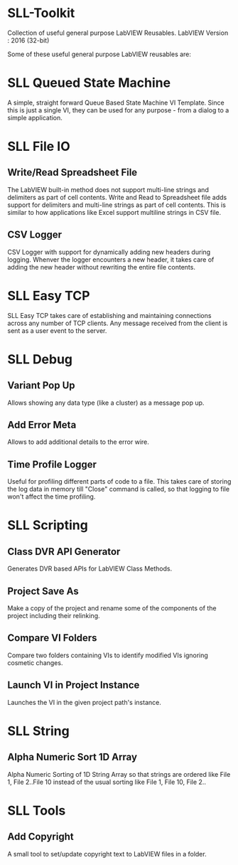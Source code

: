 # SLL-Toolkit
Collection of useful general purpose LabVIEW Reusables.
LabVIEW Version : 2016 (32-bit)

Some of these useful general purpose LabVIEW reusables are:

# SLL Queued State Machine
A simple, straight forward Queue Based State Machine VI Template. Since this is just a single VI, they can be used for any purpose - from a dialog to a simple application.

# SLL File IO
## Write/Read Spreadsheet File
The LabVIEW built-in method does not support multi-line strings and delimiters as part of cell contents. Write and Read to Spreadsheet file adds support for delimiters and multi-line strings as part of cell contents. This is similar to how applications like Excel support multiline strings in CSV file.

## CSV Logger
CSV Logger with support for dynamically adding new headers during logging. Whenver the logger encounters a new header, it takes care of adding the new header without rewriting the entire file contents.

# SLL Easy TCP
SLL Easy TCP takes care of establishing and maintaining connections across any number of TCP clients. Any message received from the client is sent as a user event to the server.

# SLL Debug
## Variant Pop Up
Allows showing any data type (like a cluster) as a message pop up.
## Add Error Meta
Allows to add additional details to the error wire.
## Time Profile Logger
Useful for profiling different parts of code to a file. This takes care of storing the log data in memory till "Close" command is called, so that logging to file won't affect the time profiling.

# SLL Scripting
## Class DVR API Generator
Generates DVR based APIs for LabVIEW Class Methods.
## Project Save As
Make a copy of the project and rename some of the components of the project including their relinking.
## Compare VI Folders
Compare two folders containing VIs to identify modified VIs ignoring cosmetic changes.
## Launch VI in Project Instance
Launches the VI in the given project path's instance.

# SLL String
## Alpha Numeric Sort 1D Array
Alpha Numeric Sorting of 1D String Array so that strings are ordered like File 1, File 2..File 10 instead of the usual sorting like File 1, File 10, File 2..

# SLL Tools
## Add Copyright
A small tool to set/update copyright text to LabVIEW files in a folder.
